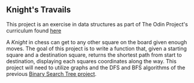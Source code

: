 ## Knight's Travails

This project is an exercise in data structures as part of The Odin Project's curriculum
found [here](https://www.theodinproject.com/courses/ruby-programming/lessons/data-structures-and-algorithms)

A _Knight_ in chess can get to any other square on the board given enough moves.
The goal of this project is to write a function that, given a starting square and a destination square, returns the shortest path from start to destination, displaying each squares coordinates along the way.
This project will need to utilize graphs and the DFS and BFS algorithms of the previous [Binary Search Tree project](https://github.com/Tenacious-Qi/binary_search_tree).
